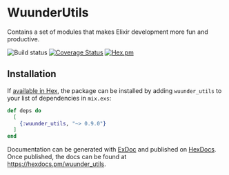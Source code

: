 # WuunderUtils

Contains a set of modules that makes Elixir development more fun and productive.

![Build status](https://github.com/wuunder/wuunder_utils/actions/workflows/ci.yml/badge.svg)
[![Coverage Status](https://coveralls.io/repos/github/wuunder/wuunder_utils/badge.svg?branch=main)](https://coveralls.io/github/wuunder/wuunder_utils?branch=main)
[![Hex.pm](https://img.shields.io/hexpm/v/wuunder_utils.svg)](https://hex.pm/packages/wuunder_utils)

## Installation

If [available in Hex](https://hex.pm/docs/publish), the package can be installed
by adding `wuunder_utils` to your list of dependencies in `mix.exs`:

```elixir
def deps do
  [
    {:wuunder_utils, "~> 0.9.0"}
  ]
end
```

Documentation can be generated with [ExDoc](https://github.com/elixir-lang/ex_doc)
and published on [HexDocs](https://hexdocs.pm). Once published, the docs can
be found at <https://hexdocs.pm/wuunder_utils>.
